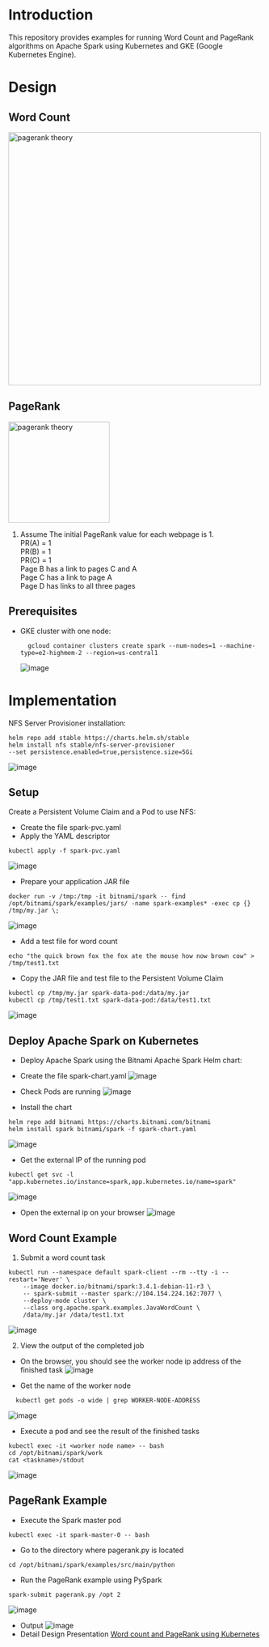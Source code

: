 # Introduction
This repository provides examples for running Word Count and PageRank algorithms on Apache Spark using Kubernetes and GKE (Google Kubernetes Engine).

# Design
## Word Count
<img width="500" alt="pagerank theory" src="https://github.com/TejasriVaitla/Kubernetes/assets/128747986/704f4e00-602e-4f1f-98c1-2108ed039866.png">

## PageRank
<img width="200" alt="pagerank theory" src="https://github.com/TejasriVaitla/Cloud-Computing/assets/128747986/887e34ea-6d64-49e5-bcd0-1c1c4bac2378.png">


1. Assume The initial PageRank value for each webpage is 1. <br>
PR(A) = 1  <br>
PR(B) = 1  <br>
PR(C) = 1  <br>
Page B has a link to pages C and A<br>
Page C has a link to page A<br>
Page D has links to all three pages<br>

## Prerequisites

- GKE cluster with one node:
  ```
    gcloud container clusters create spark --num-nodes=1 --machine-type=e2-highmem-2 --region=us-central1
  ```
  ![image](https://github.com/TejasriVaitla/Kubernetes/assets/128747986/00caad7b-c409-4c6d-9d9c-223ce2e1878e)

# Implementation
NFS Server Provisioner installation:
```
helm repo add stable https://charts.helm.sh/stable
helm install nfs stable/nfs-server-provisioner
--set persistence.enabled=true,persistence.size=5Gi
```
![image](https://github.com/TejasriVaitla/Kubernetes/assets/128747986/d168595a-a77e-44da-a170-3d0006580601)

## Setup
Create a Persistent Volume Claim and a Pod to use NFS:
* Create the file spark-pvc.yaml
* Apply the YAML descriptor
```
kubectl apply -f spark-pvc.yaml
```
![image](https://github.com/TejasriVaitla/Kubernetes/assets/128747986/362163ef-bc79-4923-b8a6-39a61bee6698)

* Prepare your application JAR file
```
docker run -v /tmp:/tmp -it bitnami/spark -- find /opt/bitnami/spark/examples/jars/ -name spark-examples* -exec cp {} /tmp/my.jar \;
```
![image](https://github.com/TejasriVaitla/Kubernetes/assets/128747986/edb6d96d-4709-47fc-80b9-94d2226f349d)

* Add a test file for word count
```
echo "the quick brown fox the fox ate the mouse how now brown cow" > /tmp/test1.txt
```
* Copy the JAR file and test file to the Persistent Volume Claim
```
kubectl cp /tmp/my.jar spark-data-pod:/data/my.jar
kubectl cp /tmp/test1.txt spark-data-pod:/data/test1.txt
```
![image](https://github.com/TejasriVaitla/Kubernetes/assets/128747986/8aff8c6b-399b-4180-b262-8f2ebfb622e2)

## Deploy Apache Spark on Kubernetes
* Deploy Apache Spark using the Bitnami Apache Spark Helm chart:
* Create the file spark-chart.yaml
![image](https://github.com/TejasriVaitla/Kubernetes/assets/128747986/c3d2f20b-0cfd-42d3-a425-4c2ba5dada77)

* Check Pods are running
  ![image](https://github.com/TejasriVaitla/Kubernetes/assets/128747986/dd0d4634-cb6b-4487-b264-fb61debec2be)

* Install the chart
```
helm repo add bitnami https://charts.bitnami.com/bitnami
helm install spark bitnami/spark -f spark-chart.yaml
```
![image](https://github.com/TejasriVaitla/Kubernetes/assets/128747986/237b5633-97ff-4ab4-922c-a7abfd1c7357)

* Get the external IP of the running pod
```
kubectl get svc -l "app.kubernetes.io/instance=spark,app.kubernetes.io/name=spark"
```
![image](https://github.com/TejasriVaitla/Kubernetes/assets/128747986/7ab4e819-8dac-44e5-af37-0aaced9a253a)

* Open the external ip on your browser
![image](https://github.com/TejasriVaitla/Kubernetes/assets/128747986/30a33a14-fa54-48b4-89ae-e338882ef65d)

## Word Count Example
1. Submit a word count task
```
kubectl run --namespace default spark-client --rm --tty -i --restart='Never' \
    --image docker.io/bitnami/spark:3.4.1-debian-11-r3 \
    -- spark-submit --master spark://104.154.224.162:7077 \
    --deploy-mode cluster \
    --class org.apache.spark.examples.JavaWordCount \
    /data/my.jar /data/test1.txt
```
![image](https://github.com/TejasriVaitla/Kubernetes/assets/128747986/6bb577a5-10b8-4076-b908-fcd881112ac4)

2. View the output of the completed job
* On the browser, you should see the worker node ip address of the finished task
![image](https://github.com/TejasriVaitla/Kubernetes/assets/128747986/87f2a3c7-6483-4515-8966-cf38f832e44d)

* Get the name of the worker node
```
  kubectl get pods -o wide | grep WORKER-NODE-ADDRESS
```
![image](https://github.com/TejasriVaitla/Kubernetes/assets/128747986/695cb55c-9570-4869-bb1a-27e685ec373f)

* Execute a pod and see the result of the finished tasks
```
kubectl exec -it <worker node name> -- bash
cd /opt/bitnami/spark/work
cat <taskname>/stdout
```
![image](https://github.com/TejasriVaitla/Kubernetes/assets/128747986/fd3b817a-7237-4ccf-8271-4b418555b744)

## PageRank Example
* Execute the Spark master pod
```
kubectl exec -it spark-master-0 -- bash
```
* Go to the directory where pagerank.py is located
```
cd /opt/bitnami/spark/examples/src/main/python
```
* Run the PageRank example using PySpark
```
spark-submit pagerank.py /opt 2
```
![image](https://github.com/TejasriVaitla/Kubernetes/assets/128747986/4a1613bf-3161-4e9b-9be2-3b9dd501e3ac)
* Output
![image](https://github.com/TejasriVaitla/Kubernetes/assets/128747986/f3dd0148-7c80-4cd6-9f5a-1ee2418e30bf)
* Detail Design Presentation 
[Word count and PageRank using Kubernetes](https://docs.google.com/presentation/d/1IzL1jjukAwHsJUa0DEWfG6Sq3Uc8YAAphOAmdiw-jb8/edit?usp=sharing)

